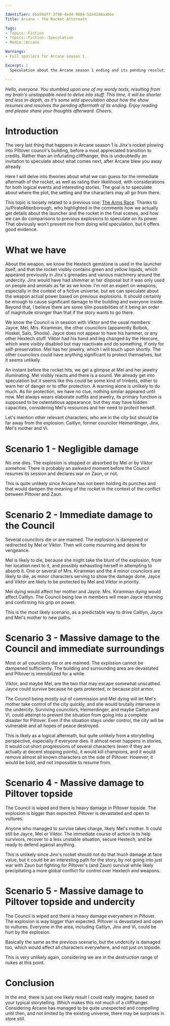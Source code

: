 ```yaml
---

Identifier: 6ba59df7-3f98-4ed4-9004-52e4148aa66e
Title: Arcane - The Rocket Aftermath

Tags:
- Topics::Fiction
- Topics::Fiction::Speculation
- Media::Arcane

Warnings:
- Full spoilers for Arcane season 1.

Excerpt: |
  Speculation about the Arcane season 1 ending and its pending resolution.

---
```



*Hello, everyone. You stumbled upon one of my wordy texts, resulting from my brain's unstoppable need to delve into stuff. This time, it will be shorter and less in-depth, as it's some wild speculation about how the show resumes and resolves the pending aftermath of its ending. Enjoy reading and please share your thoughts afterward. Cheers.*


# Introduction

The very last thing that happens in Arcane season 1 is Jinx's rocket plowing into Piltover council's building, before a most appreciated transition to credits. Rather than an infuriating cliffhanger, this is undoubtedly an invitation to speculate about what comes next, after Arcane blew you away already.

Here I will delve into theories about what we can guess for the immediate aftermath of the rocket, as well as rating their likelihood, with considerations for both logical events and interesting stories. The goal is to speculate about where the plot, the setting and the characters may all go from there.

This topic is loosely related to a previous one: [The Arms Race](/article/Arcane_-_The_Arms_Race). Thanks to /u/PirateAttenborough, who highlighted in the comments how we actually get details about the launcher and the rocket in the final scenes, and how we can do comparisons to previous explosions to speculate on its power. That obviously won't prevent me from doing wild speculation, but it offers good evidence.


# What we have

About the weapon, we know the Hextech gemstone is used in the launcher itself, and that the rocket visibly contains green and yellow liquids, which appeared previously in Jinx's grenades and various machinery around the undercity. Jinx would have had shimmer at her disposal but it was only used on people and animals as far as we know. I'm not an expert on weapons, especially in the context of a fictive universe, but we can speculate about the weapon actual power based on previous explosions. It should certainly be enough to cause significant damage to the building and everyone inside. Beyond that, I believe there are some slim possibilities of it being an order of magnitude stronger than that if the story wants to go there.

We know the Council is in session with Viktor and the usual members: Jayce, Mel, Mrs. Kiramman, the other councilors (apparently Bolbok, Hoskel, Salo, Shoola). Jayce does not appear to have his hammer, or any other Hextech stuff. Viktor had his hand and leg changed by the Hexcore, which were visibly disabled but may reactivate and do something, if only for self-preservation. Mel has her jewelry, which I will touch upon shortly. The other councilors could have anything significant to protect themselves, but it seems unlikely.

An instant before the rocket hits, we get a glimpse at Mel and her jewelry illuminating. Mel visibly reacts and there is a sound. We already get into speculation but it seems like this could be some kind of trinkets, either to warn her of danger or to offer protection. A warning alone is unlikely to do much. As for protection, we have no clue, nothing similar appeared until now. Mel always wears elaborate outfits and jewelry, its primary function is supposed to be ostentatious appearance, but they may have hidden capacities, considering Mel's resources and her need to protect herself.

Let's mention other relevant characters, who are in the city but should be far away from the explosion: Caitlyn, former councilor Heimerdinger, Jinx, Mel's mother and Vi.


# Scenario 1 - Negligible damage

No one dies. The explosion is stopped or absorbed by Mel or by Viktor somehow. There is probably an awkward moment before the Council resumes its session and declares war on Zaun, or not.

This is quite unlikely since Arcane has not been holding its punches and that would dampen the meaning of the rocket in the context of the conflict between Piltover and Zaun.


# Scenario 2 - Immediate damage to the Council

Several councilors die or are maimed. The explosion is dampened or redirected by Mel or Viktor. Then will come mourning and desire for vengeance.

Mel is likely to die, because she might take the blunt of the explosion, from her location next to it, and possibly exhausting herself in attempting to absorb it. One or several of Mrs. Kiramman and the 4 minor councilors are likely to die, as minor characters serving to show the damage done. Jayce and Viktor are likely to be protected by Mel and Viktor in priority.

Mel dying would affect her mother and Jayce. Mrs. Kiramman dying would affect Caitlyn. The Council being low in members will mean Jayce returning and confirming his grip on power.

This is the most likely scenario, as a predictable way to drive Caitlyn, Jayce and Mel's mother to new paths.


# Scenario 3 - Massive damage to the Council and immediate surroundings

Most or all councilors die or are maimed. The explosion cannot be dampened sufficiently. The building and surrounding area are devastated and Piltover is immobilized for a while.

Viktor, and maybe Mel, are the two that may escape somewhat unscathed. Jayce could survive because he gets protected, or because plot armor.

The Council being mostly out of commission and Mel dying will let Mel's mother take control of the city quickly, and she would brutally intervene in the undercity. Surviving councilors, Heimerdinger, and maybe Caitlyn and Vi, could attempt to prevent the situation from going into a complete disaster for Piltover. Even if the situation stays under control, the city will be vulnerable and all hopes of peace destroyed.

This is likely as a logical aftermath, but quite unlikely from a storytelling perspective, especially if everyone dies. It almost never happens in stories, it would cut short progressions of several characters (even if they are actually at decent stopping points), it would kill champions, and it would remove almost all known characters on the side of Piltover. However, it would be bold, and not impossible to resume from.


# Scenario 4 - Massive damage to Piltover topside

The Council is wiped and there is heavy damage in Piltover topside. The explosion is bigger than expected. Piltover is devastated and open to vultures.

Anyone who managed to survive takes charge, likely Mel's mother. It could still be Jayce, Mel or Viktor. The immediate course of action is to help survivors, recover to a less unstable situation, secure Hextech, and be ready to defend against anything.

This is unlikely since Jinx's rocket should not do that much damage at face value, but it could be an interesting path for the story, by not going into just war with Zaun but fighting for Piltover's (and Zaun) survival while likely precipitating a more global conflict for control over Hextech and weapons.


# Scenario 5 - Massive damage to Piltover topside and undercity

The Council is wiped and there is heavy damage everywhere in Piltover. The explosion is way bigger than expected. Piltover is devastated and open to vultures. Everyone in the area, including Caitlyn, Jinx and Vi, could be hurt by the explosion.

Basically the same as the previous scenario, but the undercity is damaged too, which would affect all characters everywhere, and not just on topside.

This is very unlikely again, considering we are in the destruction range of nukes at this point.


# Conclusion

In the end, there is just one likely result I could really imagine, based on your typical storytelling. Which makes this not much of a cliffhanger. Considering Arcane has managed to be quite unexpected and compelling until then, and not limited by the existing universe, there may be surprises in store still.
